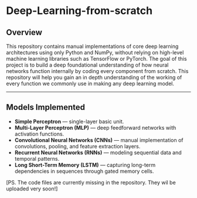 # Deep-Learning-from-scratch
## Overview
This repository contains manual implementations of core deep learning architectures using only Python and NumPy, without relying on high-level machine learning libraries such as TensorFlow or PyTorch.
The goal of this project is to build a deep foundational understanding of how neural networks function internally by coding every component from scratch. This repository will help you gain an in depth understanding of the working of every function we commonly use in making any deep learning model.

---

## Models Implemented

* **Simple Perceptron** — single-layer basic unit.
* **Multi-Layer Perceptron (MLP)** — deep feedforward networks with activation functions.
* **Convolutional Neural Networks (CNNs)** — manual implementation of convolutions, pooling, and feature extraction layers.
* **Recurrent Neural Networks (RNNs)** — modeling sequential data and temporal patterns.
* **Long Short-Term Memory (LSTM)** — capturing long-term dependencies in sequences through gated memory cells.

[PS. The code files are currently missing in the repository. They wil be uploaded very soon!]
